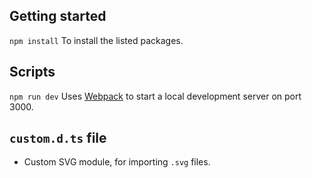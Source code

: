 ## Getting started

`npm install` To install the listed packages.

## Scripts

`npm run dev` Uses [Webpack](https://webpack.js.org/) to start a local development server on port 3000.

## `custom.d.ts` file

-   Custom SVG module, for importing `.svg` files.

